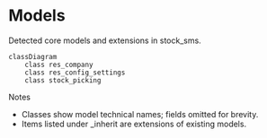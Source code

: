 # Models

Detected core models and extensions in stock_sms.

```mermaid
classDiagram
    class res_company
    class res_config_settings
    class stock_picking
```

Notes
- Classes show model technical names; fields omitted for brevity.
- Items listed under _inherit are extensions of existing models.
